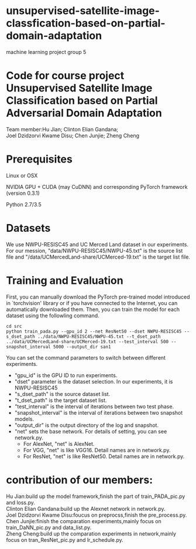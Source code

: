 # unsupervised-satellite-image-classfication-based-on-partial-domain-adaptation
machine learning project group 5
# Code for course project Unsupervised Satellite Image Classification based on Partial Adversarial Domain Adaptation
Team member:Hu Jian;  Clinton Elian Gandana;  
Joel Dzidzorvi Kwame Disu;  Chen Junjie; Zheng Cheng  

# Prerequisites
Linux or OSX

NVIDIA GPU + CUDA (may CuDNN) and corresponding PyTorch framework (version 0.3.1)

Python 2.7/3.5

# Datasets
We use NWPU-RESISC45 and UC Merced Land dataset in our experiments. 
For our mession, "data/NWPU-RESISC45/NWPU-45.txt" is the source list file and "/data/UCMercedLand-share/UCMerced-19.txt" is the target list file.


# Training and Evaluation
First, you can manually download the PyTorch pre-trained model introduced in `torchvision' library or if you have connected to the Internet, you can automatically downloaded them.
Then, you can train the model for each dataset using the followling command.
```
cd src
python train_pada.py --gpu_id 2 --net ResNet50 --dset NWPU-RESISC45 --s_dset_path ../data/NWPU-RESISC45/NWPU-45.txt --t_dset_path ../data/UCMercedLand-share/UCMerced-19.txt --test_interval 500 --snapshot_interval 5000 --output_dir san1
```
You can set the command parameters to switch between different experiments. 
- "gpu_id" is the GPU ID to run experiments.
- "dset" parameter is the dataset selection. In our experiments, it is NWPU-RESISC45
- "s_dset_path" is the source dataset list.
- "t_dset_path" is the target dataset list.
- "test_interval" is the interval of iterations between two test phase.
- "snapshot_interval" is the interval of iterations between two snapshot models.
- "output_dir" is the output directory of the log and snapshot.
- "net" sets the base network. For details of setting, you can see network.py.
    - For AlexNet, "net" is AlexNet.
    - For VGG, "net" is like VGG16. Detail names are in network.py.
    - For ResNet, "net" is like ResNet50. Detail names are in network.py.
    
# contribution of our members:
Hu Jian:build up the model framework,finish the part of train_PADA_pic.py and loss.py.  
Clinton Elian Gandana:build up the Alexnet network in network.py.  
Joel Dzidzorvi Kwame Disu:foucus on preprocss,finish the pre_process.py.  
Chen Junjie:finish the comparation experiments,mainly focus on train_DaNN_pic.py and data_list.py.  
Zheng Cheng:build up the comparation experiments in network,mainly focus on tran_ResNet_pic.py and lr_schedule.py.
